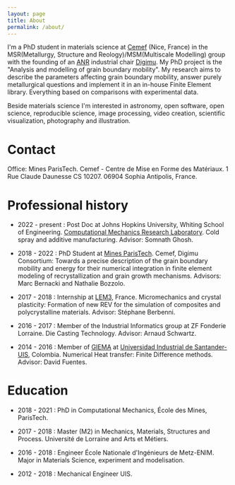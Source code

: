 ```yaml
---
layout: page
title: About
permalink: /about/
---
```


I'm a PhD student in materials science at [Cemef](https://www.cemef.mines-paristech.fr/en/homepage/) (Nice, France) in the MSR(Metallurgy, Structure and Reology)/MSM(Multiscale Modelling) group with the founding of an [ANR](https://anr.fr/fr/) industrial chair [Digimu](https://chaire-digimu.cemef.mines-paristech.fr/). My PhD project is the "Analysis and modelling of grain boundary mobility". My research aims to describe the parameters affecting grain boundary mobility, answer purely metallurgical questions and implement it in an in-house Finite Element library. Everything based on comparisons with experimental data.

Beside materials science I'm interested in  astronomy, open software, open science, reproducible science, image processing, video creation, scientific visualization, photography and illustration.

# Contact

Office: Mines ParisTech. Cemef - Centre de Mise en Forme des Matériaux. 1 Rue Claude Daunesse CS 10207. 06904 Sophia Antipolis, France.

# Professional history

* 2022 - present : Post Doc at Johns Hopkins University, Whiting School of Engineering. [Computational Mechanics Research Laboratory](https://cmrl.jhu.edu/). Cold spray and additive manufacturing. Advisor: Somnath Ghosh.

* 2018 - 2022 : PhD Student at [Mines ParisTech](http://www.mines-paristech.eu/). Cemef, Digimu Consortium: Towards a precise description of the grain boundary mobility and energy for their numerical integration in finite element modeling of recrystallization and grain growth mechanisms. Advisors: Marc Bernacki and Nathalie Bozzolo.

* 2017 - 2018 : Internship at [LEM3](http://www.lem3.univ-lorraine.fr/), France. Micromechanics and crystal plasticity: Formation of new REV for the simulation of composites and polycrystalline materials. Advisor: Stéphane Berbenni.

* 2016 - 2017 : Member of the Industrial Informatics group at ZF Fonderie Lorraine. Die Casting Technology. Advisor: Arnaud Schwartz.

* 2014 - 2016 : Member of [GIEMA](http://giema.uis.edu.co/) at [Universidad Industrial de Santander-UIS](https://www.uis.edu.co/webUIS/es/index.jsp), Colombia. Numerical Heat transfer: Finite Difference methods. Advisor: David Fuentes.

# Education

* 2018 - 2021 : PhD in Computational Mechanics, École des Mines, ParisTech.

* 2017 - 2018 : Master (M2) in Mechanics, Materials, Structures and Process. Université de Lorraine and Arts et Métiers.

* 2016 - 2018 : Engineer École Nationale d'Ingénieurs de Metz-ENIM. Major in Materials Science, experiment and modelisation. 

* 2012 - 2018 : Mechanical Engineer UIS.
